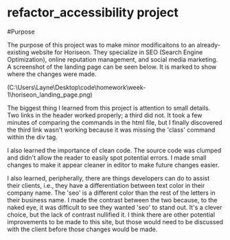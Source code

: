 # refactor_accessibility project

#Purpose

The purpose of this project was to make minor modificaitons to an already-existing website for Horiseon. They specialize in SEO (Search Engine Optimization), online reputation management, and social media marketing. A screenshot of the landing page can be seen below. It is marked to show where the changes were made.

(C:\Users\Layne\Desktop\code\homework\week-1\horiseon_landing_page.png)

The biggest thing I learned from this project is attention to small details. Two links in the header worked properly; a third did not. It took a few minutes of comparing the commands in the html file, but I finally discovered the third link wasn't working because it was missing the 'class' command within the div tag.

I also learned the importance of clean code. The source code was clumped and didn't allow the reader to easily spot potential errors. I made small changes to make it appear cleaner in editor to make future changes easier.

I also learned, peripherally, there are things developers can do to assist their clients, i.e., they have a differentiation between text color in their company name. The 'seo' is a different color than the rest of the letters in their business name. I made the contrast between the two because, to the naked eye, it was difficult to see they wanted 'seo' to stand out. It's a clever choice, but the lack of contrast nullified it. I think there are other potential improvements to be made to this site, but those would need to be discussed with the client before those changes would be made.

